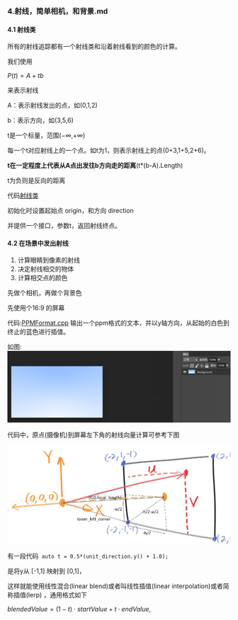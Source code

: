 ### 4.射线，简单相机，和背景.md

#### 4.1 射线类

所有的射线追踪都有一个射线类和沿着射线看到的颜色的计算。

我们使用

$P(t)=A+tb$

来表示射线

A：表示射线发出的点，如(0,1,2)

b：表示方向，如(3,5,6)

t是一个标量，范围($- \infty$,$+ \infty$)

每一个t对应射线上的一个点。如t为1，则表示射线上的点(0+3,1+5,2+6)。

**t在一定程度上代表从A点出发往b方向走的距离**(t*(b-A).Length)

t为负则是反向的距离

代码[射线类](code/4.射线，简单相机，和背景)

初始化时设置起始点 origin，和方向 direction

并提供一个接口，参数t，返回射线终点。



#### 4.2 在场景中发出射线

1. 计算眼睛到像素的射线
2. 决定射线相交的物体
3. 计算相交点的颜色

先做个相机，再做个背景色

先使用个16:9 的屏幕

 代码:[PPMFormat.cpp](code/4.射线，简单相机，和背景) 输出一个ppm格式的文本，并以y轴方向，从起始的白色到终止的蓝色进行插值。

如图:![](pic/4.png)



代码中，原点(摄像机)到屏幕左下角的射线向量计算可参考下图

![](pic/3.png)

有一段代码` auto t = 0.5*(unit_direction.y() + 1.0);`

是将y从 [-1,1] 映射到 [0,1]，

这样就能使用线性混合(linear blend)或者叫线性插值(linear interpolation)或者简称插值(lerp) ，通用格式如下

$blendedValue=(1−t)⋅startValue+t⋅endValue,$